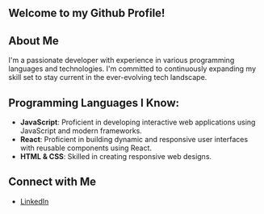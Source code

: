 ## Welcome to my Github Profile!

## About Me
I'm a passionate developer with experience in various programming languages and technologies. I'm committed to continuously expanding my skill set to stay current in the ever-evolving tech landscape.

## Programming Languages I Know:

- **JavaScript**: Proficient in developing interactive web applications using JavaScript and modern frameworks.
- **React**: Proficient in building dynamic and responsive user interfaces with reusable components using React.
- **HTML & CSS**: Skilled in creating responsive web designs.

<!-- ## Projects

- [My Portfolio Website](https://your-portfolio-link.com) - A showcase of my projects and skills. -->

## Connect with Me
- [LinkedIn](https://www.linkedin.com/in/oskari-t-435b57348/)

